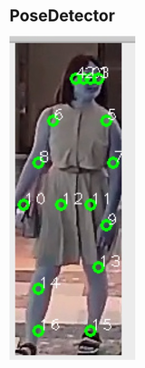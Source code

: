 # PoseDetector
<img src="detection.jpg"
     alt="Markdown Monster icon"
     style="float: left; margin-right: 10px;" />
